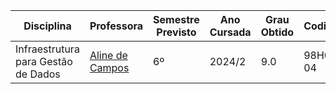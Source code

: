 | Disciplina | Professora | Semestre Previsto | Ano Cursada | Grau Obtido | CodiCred | Carga Horária |
| --- | --- | --- | --- | --- | --- | --- |
| Infraestrutura para Gestão de Dados | [Aline de Campos](https://alinedecampos.pro.br/) | 6º | 2024/2 | 9.0 | 98H00-04 | 60 |
